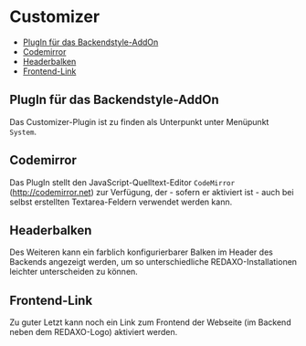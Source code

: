 # Customizer

- [PlugIn für das Backendstyle-AddOn](#plugin)
- [Codemirror](#codemirror)
- [Headerbalken](#headerbalken)
- [Frontend-Link](#frontend-link)

<a name="plugin"></a>

## PlugIn für das Backendstyle-AddOn

Das Customizer-Plugin ist zu finden als Unterpunkt unter Menüpunkt `System`.

<a name="codemirror"></a>

## Codemirror

Das PlugIn stellt den JavaScript-Quelltext-Editor `CodeMirror` (<http://codemirror.net>) zur Verfügung, der - sofern er aktiviert ist - auch bei selbst erstellten Textarea-Feldern verwendet werden kann.

<a name="headerbalken"></a>

## Headerbalken

Des Weiteren kann ein farblich konfigurierbarer Balken im Header des Backends angezeigt werden, um so unterschiedliche REDAXO-Installationen leichter unterscheiden zu können.

<a name="frontend-link"></a>

## Frontend-Link

Zu guter Letzt kann noch ein Link zum Frontend der Webseite (im Backend neben dem REDAXO-Logo) aktiviert werden.
